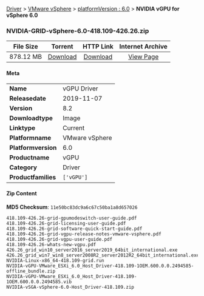 
[Driver](/README.md)  >  [VMware vSphere](/index/Driver/VMware_vSphere.md)  >  [platformVersion : 6.0](/index/Driver/VMware_vSphere/6.0.md)  >  **NVIDIA vGPU for vSphere 6.0**


### NVIDIA-GRID-vSphere-6.0-418.109-426.26.zip

| **File Size** | **Torrent**  | **HTTP Link** | **Internet Archive** |
|:-------------:|:------------:|:-------------:|:--------------------:|
| 878.12 MB |  [Download](https://archive.org/download/nvgpu_NVIDIA-GRID-vSphere-6.0-418.109-426.26.zip/nvgpu_NVIDIA-GRID-vSphere-6.0-418.109-426.26.zip_archive.torrent)       | [Download](https://archive.org/compress/nvgpu_NVIDIA-GRID-vSphere-6.0-418.109-426.26.zip) | [View Page](https://archive.org/details/nvgpu_NVIDIA-GRID-vSphere-6.0-418.109-426.26.zip)       |

#### Meta

<table>
<tr><td><strong>Name</strong></td><td>vGPU Driver</td></tr>
<tr><td><strong>Releasedate</strong></td><td>2019-11-07</td></tr>
<tr><td><strong>Version</strong></td><td>8.2</td></tr>
<tr><td><strong>Downloadtype</strong></td><td>Image</td></tr>
<tr><td><strong>Linktype</strong></td><td>Current</td></tr>
<tr><td><strong>Platformname</strong></td><td>VMware vSphere</td></tr>
<tr><td><strong>Platformversion</strong></td><td>6.0</td></tr>
<tr><td><strong>Productname</strong></td><td>vGPU</td></tr>
<tr><td><strong>Category</strong></td><td>Driver</td></tr>
<tr><td><strong>Productfamilies</strong></td><td><code>['vGPU']</code></td></tr>
</table>

#### Zip Content

**MD5 Checksum**: `11e50bc83dc9a6c67c50ba1a8d657026`

```text
418.109-426.26-grid-gpumodeswitch-user-guide.pdf
418.109-426.26-grid-licensing-user-guide.pdf
418.109-426.26-grid-software-quick-start-guide.pdf
418.109-426.26-grid-vgpu-release-notes-vmware-vsphere.pdf
418.109-426.26-grid-vgpu-user-guide.pdf
418.109-426.26-whats-new-vgpu.pdf
426.26_grid_win10_server2016_server2019_64bit_international.exe
426.26_grid_win7_win8_server2008R2_server2012R2_64bit_international.exe
NVIDIA-Linux-x86_64-418.109-grid.run
NVIDIA-vGPU-VMware_ESXi_6.0_Host_Driver-418.109-1OEM.600.0.0.2494585-offline_bundle.zip
NVIDIA-vGPU-VMware_ESXi_6.0_Host_Driver-418.109-1OEM.600.0.0.2494585.vib
NVIDIA-vSGA-vSphere-6.0-Host_Driver-418.109.zip
```